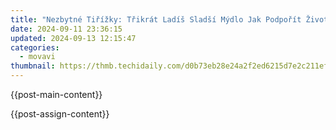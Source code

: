 ```yaml
---
title: "Nezbytné Tiřížky: Třikrát Ladíš Sladší Mýdlo Jak Podpořít Životnost Vašeho Macu - Movavi"
date: 2024-09-11 23:36:15
updated: 2024-09-13 12:15:47
categories:
  - movavi
thumbnail: https://thmb.techidaily.com/d0b73eb28e24a2f2ed6215d7e2c211efc75eaeb77baea06879d148a0fe930510.jpg
---
```


{{post-main-content}}

<ins class="adsbygoogle"
     style="display:block"
     data-ad-format="autorelaxed"
     data-ad-client="ca-pub-7571918770474297"
     data-ad-slot="1223367746"></ins>

{{post-assign-content}}

<ins class="adsbygoogle"
     style="display:block"
     data-ad-client="ca-pub-7571918770474297"
     data-ad-slot="8358498916"
     data-ad-format="auto"
     data-full-width-responsive="true"></ins>
